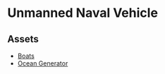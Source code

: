 # Unmanned Naval Vehicle

## Assets

- [Boats](https://assetstore.unity.com/packages/p/ski-boats-9406)
- [Ocean Generator](https://github.com/TPiotr/InfiniteIslandsGenerator-Unity/)

